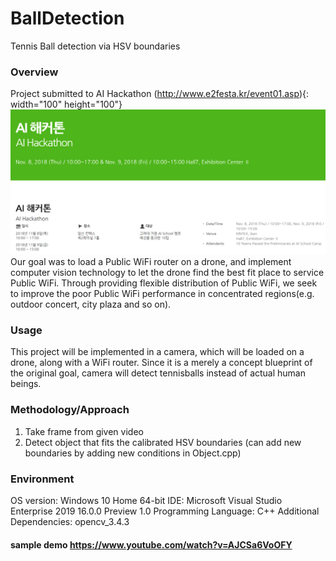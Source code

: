 # BallDetection
Tennis Ball detection via HSV boundaries
### Overview
Project submitted to AI Hackathon (http://www.e2festa.kr/event01.asp){: width="100" height="100"}
![AI Hackathon](./image/Capture.PNG)
Our goal was to load a Public WiFi router on a drone, and implement computer vision technology to let the drone find the best fit place to service Public WiFi. Through providing flexible distribution of Public WiFi, we seek to improve the poor Public WiFi performance in concentrated regions(e.g. outdoor concert, city plaza and so on).
### Usage
This project will be implemented in a camera, which will be loaded on a drone, along with a WiFi router.
Since it is a merely a concept blueprint of the original goal, camera will detect tennisballs instead of actual human beings.
### Methodology/Approach
1. Take frame from given video
2. Detect object that fits the calibrated HSV boundaries
(can add new boundaries by adding new conditions in Object.cpp)
### Environment
OS version: Windows 10 Home 64-bit
IDE: Microsoft Visual Studio Enterprise 2019 16.0.0 Preview 1.0
Programming Language: C++
Additional Dependencies: opencv_3.4.3

#### sample demo https://www.youtube.com/watch?v=AJCSa6VoOFY
